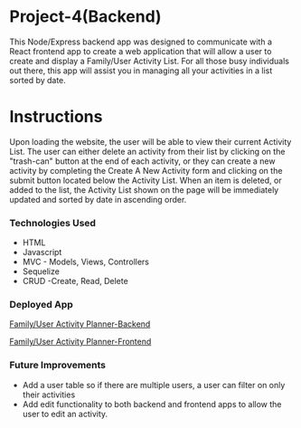 # Project-4(Backend)

This Node/Express backend app was designed to communicate with a React frontend app to create a web application that will allow a user to create and display a Family/User Activity List. For all those busy individuals out there, this app will assist you in managing all your activities in a list sorted by date.

# Instructions

Upon loading the website, the user will be able to view their current Activity List.  The user can either delete an activity from their list by clicking on the "trash-can" button at the end of each activity, or they can create a new activity by completing the Create A New Activity form and clicking on the submit button located below the Activity List.  When an item is deleted, or added to the list, the Activity List shown on the page will be immediately updated and sorted by date in ascending order.

### Technologies Used

- HTML
- Javascript
- MVC - Models, Views, Controllers
- Sequelize
- CRUD -Create, Read, Delete

### Deployed App

[Family/User Activity Planner-Backend](https://github.com/hx13978/Unit_4_Project_Backend)

[Family/User Activity Planner-Frontend](https://github.com/hx13978/Unit_4_Project_Frontend)

### Future Improvements
- Add a user table so if there are multiple users, a user can filter on only their activities
- Add edit functionality to both backend and frontend apps to allow the user to edit an activity.